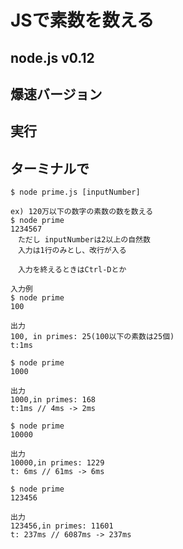 # JSで素数を数える

## node.js v0.12

## 爆速バージョン

## 実行
## ターミナルで

```
$ node prime.js [inputNumber]

ex) 120万以下の数字の素数の数を数える
$ node prime
1234567
　ただし inputNumberは2以上の自然数
　入力は1行のみとし、改行が入る

　入力を終えるときはCtrl-Dとか
```

```
入力例
$ node prime
100

出力
100, in primes: 25(100以下の素数は25個)
t:1ms
```

```
$ node prime
1000

出力
1000,in primes: 168
t:1ms // 4ms -> 2ms
```

```
$ node prime
10000

出力
10000,in primes: 1229
t: 6ms // 61ms -> 6ms
```

```
$ node prime
123456

出力
123456,in primes: 11601
t: 237ms // 6087ms -> 237ms
```


